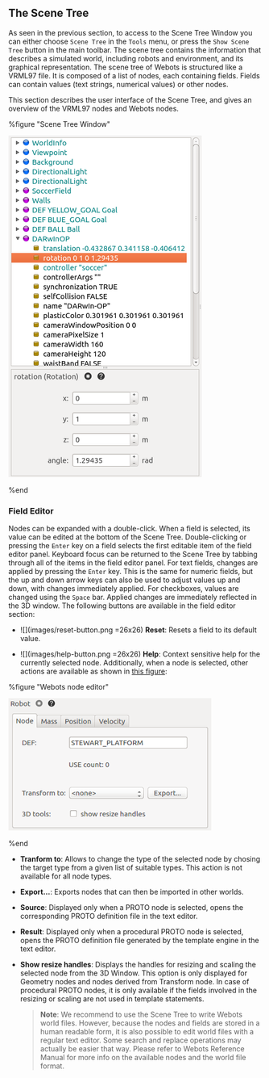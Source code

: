 ## The Scene Tree

As seen in the previous section, to access to the Scene Tree Window you can either choose `Scene Tree` in the `Tools` menu, or press the `Show Scene Tree` button in the main toolbar.
The scene tree contains the information that describes a simulated world, including robots and environment, and its graphical representation.
The scene tree of Webots is structured like a VRML97 file.
It is composed of a list of nodes, each containing fields.
Fields can contain values (text strings, numerical values) or other nodes.

This section describes the user interface of the Scene Tree, and gives an overview of the VRML97 nodes and Webots nodes.

%figure "Scene Tree Window"

![scene_tree1.png](images/scene_tree1.png)

%end

### Field Editor

Nodes can be expanded with a double-click.
When a field is selected, its value can be edited at the bottom of the Scene Tree.
Double-clicking or pressing the `Enter` key on a field selects the first editable item of the field editor panel.
Keyboard focus can be returned to the Scene Tree by tabbing through all of the items in the field editor panel.
For text fields, changes are applied by pressing the `Enter` key.
This is the same for numeric fields, but the up and down arrow keys can also be used to adjust values up and down, with changes immediately applied.
For checkboxes, values are changed using the `Space` bar.
Applied changes are immediately reflected in the 3D window.
The following buttons are available in the field editor section:

- ![](images/reset-button.png =26x26) **Reset**: Resets a field to its default value.

- ![](images/help-button.png =26x26) **Help**: Context sensitive help for the currently selected node.
Additionally, when a node is selected, other actions are available as shown in [this figure](#webots-node-editor):

%figure "Webots node editor"

![field_editor.png](images/field_editor.png)

%end

- **Tranform to**: Allows to change the type of the selected node by chosing the target type from a given list of suitable types.
This action is not available for all node types.

- **Export...**: Exports nodes that can then be imported in other worlds.

- **Source**: Displayed only when a PROTO node is selected, opens the corresponding PROTO definition file in the text editor.

- **Result**: Displayed only when a procedural PROTO node is selected, opens the PROTO definition file generated by the template engine in the text editor.

- **Show resize handles**: Displays the handles for resizing and scaling the selected node from the 3D Window.
This option is only displayed for Geometry nodes and nodes derived from Transform node.
In case of procedural PROTO nodes, it is only available if the fields involved in the resizing or scaling are not used in template statements.

    > **Note**:
We recommend to use the Scene Tree to write Webots world files. However, because
the nodes and fields are stored in a human readable form, it is also possible to
edit world files with a regular text editor. Some search and replace operations
may actually be easier that way. Please refer to Webots Reference Manual for
more info on the available nodes and the world file format.

